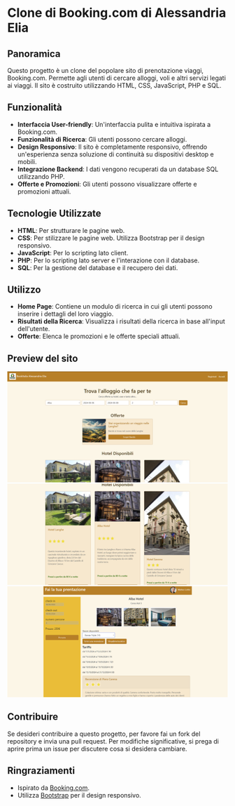 # Clone di Booking.com di Alessandria Elia

## Panoramica

Questo progetto è un clone del popolare sito di prenotazione viaggi, Booking.com. Permette agli utenti di cercare alloggi, voli e altri servizi legati ai viaggi. Il sito è costruito utilizzando HTML, CSS, JavaScript, PHP e SQL.

## Funzionalità

- **Interfaccia User-friendly**: Un'interfaccia pulita e intuitiva ispirata a Booking.com.
- **Funzionalità di Ricerca**: Gli utenti possono cercare alloggi.
- **Design Responsivo**: Il sito è completamente responsivo, offrendo un'esperienza senza soluzione di continuità su dispositivi desktop e mobili.
- **Integrazione Backend**: I dati vengono recuperati da un database SQL utilizzando PHP.
- **Offerte e Promozioni**: Gli utenti possono visualizzare offerte e promozioni attuali.

## Tecnologie Utilizzate

- **HTML**: Per strutturare le pagine web.
- **CSS**: Per stilizzare le pagine web. Utilizza Bootstrap per il design responsivo.
- **JavaScript**: Per lo scripting lato client.
- **PHP**: Per lo scripting lato server e l'interazione con il database.
- **SQL**: Per la gestione del database e il recupero dei dati.

## Utilizzo

- **Home Page**: Contiene un modulo di ricerca in cui gli utenti possono inserire i dettagli del loro viaggio.
- **Risultati della Ricerca**: Visualizza i risultati della ricerca in base all'input dell'utente.
- **Offerte**: Elenca le promozioni e le offerte speciali attuali.
## Preview del sito

![Image not found](https://github.com/AlessandriaElia/Booking/blob/main/img/s1.png)
![Image not found](https://github.com/AlessandriaElia/Booking/blob/main/img/s2.png)
![Image not found](https://github.com/AlessandriaElia/Booking/blob/main/img/s3.png)
## Contribuire

Se desideri contribuire a questo progetto, per favore fai un fork del repository e invia una pull request. Per modifiche significative, si prega di aprire prima un issue per discutere cosa si desidera cambiare.

## Ringraziamenti

- Ispirato da [Booking.com](https://www.booking.com/).
- Utilizza [Bootstrap](https://getbootstrap.com/) per il design responsivo.
